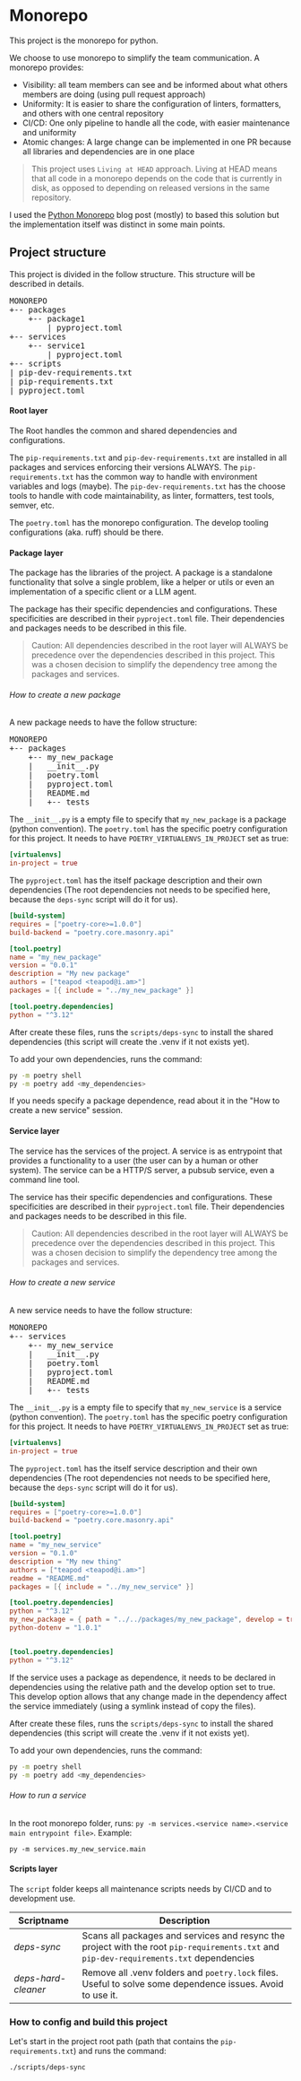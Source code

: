# Monorepo

This project is the monorepo for python.

We choose to use monorepo to simplify the team communication. A monorepo provides:

- Visibility: all team members can see and be informed about what others members are doing (using pull request approach)
- Uniformity: It is easier to share the configuration of linters, formatters, and others with one central repository
- CI/CD: One only pipeline to handle all the code, with easier maintenance and uniformity
- Atomic changes: A large change can be implemented in one PR because all libraries and dependencies are in one place

> This project uses `Living at HEAD` approach. Living at HEAD means that all code in a monorepo depends on the code that is currently in disk, as opposed to depending on released versions in the same repository.

I used the [Python Monorepo](https://www.tweag.io/blog/2023-04-04-python-monorepo-1/) blog post (mostly) to based this solution but the implementation itself was distinct in some main points.

## Project structure

This project is divided in the follow structure. This structure will be described in details.

<pre>
MONOREPO
+-- packages
    +-- package1
        | pyproject.toml
+-- services
    +-- service1
        | pyproject.toml
+-- scripts
| pip-dev-requirements.txt 
| pip-requirements.txt 
| pyproject.toml
</pre>

#### Root layer

The Root handles the common and shared dependencies and configurations. 

The `pip-requirements.txt` and `pip-dev-requirements.txt` are installed in all packages and services enforcing their versions ALWAYS.
The `pip-requirements.txt` has the common way to handle with environment variables and logs (maybe).
The `pip-dev-requirements.txt` has the choose tools to handle with code maintainability, as linter, formatters, test tools, semver, etc.

The `poetry.toml` has the monorepo configuration. The develop tooling configurations (aka. ruff) should be there.

#### Package layer

The package has the libraries of the project. A package is a standalone functionality that solve a single problem, like a helper or utils or even an implementation of a specific client or a LLM agent.

The package has their specific dependencies and configurations. These specificities are described in their `pyproject.toml` file. Their dependencies and packages needs to be described in this file. 

>Caution: All dependencies described in the root layer will ALWAYS be precedence over the dependencies described in this project. This was a chosen decision to simplify the dependency tree among the packages and services.


###### How to create a new package

A new package needs to have the follow structure:

<pre>
MONOREPO
+-- packages
    +-- my_new_package
    |   __init__.py
    |   poetry.toml
    |   pyproject.toml
    |   README.md
    |   +-- tests
</pre>

The `__init__.py` is a empty file to specify that `my_new_package` is a package (python convention). 
The `poetry.toml` has the specific poetry configuration for this project. It needs to have `POETRY_VIRTUALENVS_IN_PROJECT` set as true:

```toml
[virtualenvs]
in-project = true
```

The `pyproject.toml` has the itself package description and their own dependencies (The root dependencies not needs to be specified here, because the `deps-sync` script will do it for us).

```toml
[build-system]
requires = ["poetry-core>=1.0.0"]
build-backend = "poetry.core.masonry.api"

[tool.poetry]
name = "my_new_package"
version = "0.0.1"
description = "My new package"
authors = ["teapod <teapod@i.am>"]
packages = [{ include = "../my_new_package" }]

[tool.poetry.dependencies]
python = "^3.12"
```

After create these files, runs the `scripts/deps-sync` to install the shared dependencies (this script will create the .venv if it not exists yet). 

To add your own dependencies, runs the command:

```sh
py -m poetry shell
py -m poetry add <my_dependencies>
```

If you needs specify a package dependence, read about it in the "How to create a new service" session.

#### Service layer

The service has the services of the project. A service is as entrypoint that provides a functionality to a user (the user can by a human or other system). The service can be a HTTP/S server, a pubsub service, even a command line tool.

The service has their specific dependencies and configurations. These specificities are described in their `pyproject.toml` file. Their dependencies and packages needs to be described in this file. 

>Caution: All dependencies described in the root layer will ALWAYS be precedence over the dependencies described in this project. This was a chosen decision to simplify the dependency tree among the packages and services.


###### How to create a new service

A new service needs to have the follow structure:

<pre>
MONOREPO
+-- services
    +-- my_new_service
    |   __init__.py
    |   poetry.toml
    |   pyproject.toml
    |   README.md
    |   +-- tests
</pre>

The `__init__.py` is a empty file to specify that `my_new_service` is a service (python convention). 
The `poetry.toml` has the specific poetry configuration for this project. It needs to have `POETRY_VIRTUALENVS_IN_PROJECT` set as true:

```toml
[virtualenvs]
in-project = true
```

The `pyproject.toml` has the itself service description and their own dependencies (The root dependencies not needs to be specified here, because the `deps-sync` script will do it for us).

```toml
[build-system]
requires = ["poetry-core>=1.0.0"]
build-backend = "poetry.core.masonry.api"

[tool.poetry]
name = "my_new_service"
version = "0.1.0"
description = "My new thing"
authors = ["teapod <teapod@i.am>"]
readme = "README.md"
packages = [{ include = "../my_new_service" }]

[tool.poetry.dependencies]
python = "^3.12"
my_new_package = { path = "../../packages/my_new_package", develop = true }
python-dotenv = "1.0.1"


[tool.poetry.dependencies]
python = "^3.12"
```

If the service uses a package as dependence, it needs to be declared in dependencies using the relative path and the develop option set to true. This develop option allows that any change made in the dependency affect the service immediately (using a symlink instead of copy the files).

After create these files, runs the `scripts/deps-sync` to install the shared dependencies (this script will create the .venv if it not exists yet). 

To add your own dependencies, runs the command:

```sh
py -m poetry shell
py -m poetry add <my_dependencies>
```

###### How to run a service

In the root monorepo folder, runs: `py -m services.<service name>.<service main entrypoint file>`. Example:

    py -m services.my_new_service.main


#### Scripts layer

The `script` folder keeps all maintenance scripts needs by CI/CD and to development use.

| Scriptname | Description |
|---|---|
|*deps-sync*| Scans all packages and services and resync the project with the root `pip-requirements.txt` and `pip-dev-requirements.txt` dependencies |
|*deps-hard-cleaner*| Remove all .venv folders and `poetry.lock` files. Useful to solve some dependence issues. Avoid to use it. |

### How to config and build this project

Let's start in the project root path (path that contains the `pip-requirements.txt`) and runs the command:

    ./scripts/deps-sync

